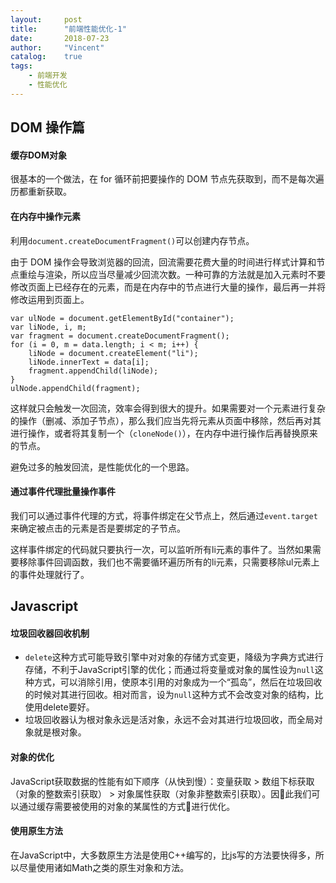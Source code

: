 ```yaml
---
layout:     post
title:      "前端性能优化-1"
date:       2018-07-23
author:     "Vincent"
catalog:    true
tags:
    - 前端开发
    - 性能优化
---
```


## DOM 操作篇

#### 缓存DOM对象

很基本的一个做法，在 for 循环前把要操作的 DOM 节点先获取到，而不是每次遍历都重新获取。

#### 在内存中操作元素

利用`document.createDocumentFragment()`可以创建内存节点。

由于 DOM 操作会导致浏览器的回流，回流需要花费大量的时间进行样式计算和节点重绘与渲染，所以应当尽量减少回流次数。一种可靠的方法就是加入元素时不要修改页面上已经存在的元素，而是在内存中的节点进行大量的操作，最后再一并将修改运用到页面上。

```
var ulNode = document.getElementById("container");
var liNode, i, m;
var fragment = document.createDocumentFragment();
for (i = 0, m = data.length; i < m; i++) {
    liNode = document.createElement("li");
    liNode.innerText = data[i];
    fragment.appendChild(liNode);
}
ulNode.appendChild(fragment);
```

这样就只会触发一次回流，效率会得到很大的提升。如果需要对一个元素进行复杂的操作（删减、添加子节点），那么我们应当先将元素从页面中移除，然后再对其进行操作，或者将其复制一个（`cloneNode()`），在内存中进行操作后再替换原来的节点。

避免过多的触发回流，是性能优化的一个思路。

#### 通过事件代理批量操作事件

我们可以通过事件代理的方式，将事件绑定在父节点上，然后通过`event.target`来确定被点击的元素是否是要绑定的子节点。

这样事件绑定的代码就只要执行一次，可以监听所有li元素的事件了。当然如果需要移除事件回调函数，我们也不需要循环遍历所有的li元素，只需要移除ul元素上的事件处理就行了。

## Javascript

#### 垃圾回收器回收机制

- `delete`这种方式可能导致引擎中对对象的存储方式变更，降级为字典方式进行存储，不利于JavaScript引擎的优化；而通过将变量或对象的属性设为`null`这种方式，可以消除引用，使原本引用的对象成为一个“孤岛”，然后在垃圾回收的时候对其进行回收。相对而言，设为`null`这种方式不会改变对象的结构，比使用delete要好。
- 垃圾回收器认为根对象永远是活对象，永远不会对其进行垃圾回收，而全局对象就是根对象。

#### 对象的优化

JavaScript获取数据的性能有如下顺序（从快到慢）：变量获取 > 数组下标获取（对象的整数索引获取） > 对象属性获取（对象非整数索引获取）。因此我们可以通过缓存需要被使用的对象的某属性的方式进行优化。

#### 使用原生方法

在JavaScript中，大多数原生方法是使用C++编写的，比js写的方法要快得多，所以尽量使用诸如Math之类的原生对象和方法。
